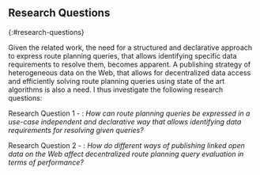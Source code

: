 ## Research Questions
{:#research-questions}

Given the related work,
the need for a structured and declarative approach
to express route planning queries,
that allows identifying specific data requirements
to resolve them, becomes apparent.
A publishing strategy of heterogeneous data on the Web,
that allows for decentralized data access
and efficiently solving route planning queries using
state of the art algorithms is also a need.
I thus investigate the following research questions:

Research Question 1 -
: _How can route planning queries be expressed in a use-case independent and declarative way that allows identifying data requirements for resolving given queries?_

Research Question 2 -
: _How do different ways of publishing linked open data on the Web affect decentralized route planning query evaluation in terms of performance?_
